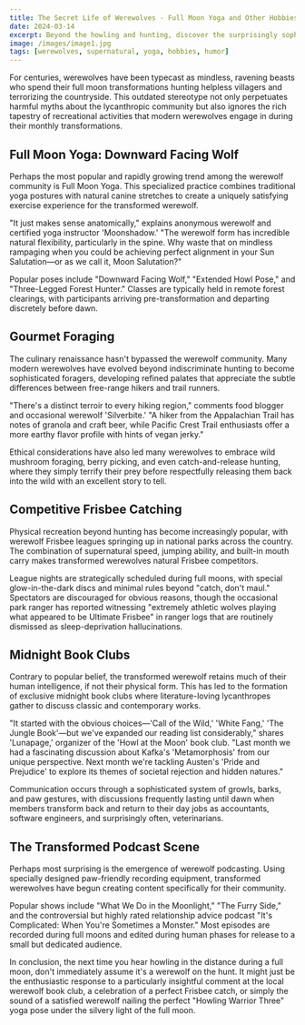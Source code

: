 ```yaml
---
title: The Secret Life of Werewolves - Full Moon Yoga and Other Hobbies
date: 2024-03-14
excerpt: Beyond the howling and hunting, discover the surprisingly sophisticated leisure activities that occupy modern werewolves during their lunar transformations.
image: /images/image1.jpg
tags: [werewolves, supernatural, yoga, hobbies, humor]
---
```


For centuries, werewolves have been typecast as mindless, ravening beasts who spend their full moon transformations hunting helpless villagers and terrorizing the countryside. This outdated stereotype not only perpetuates harmful myths about the lycanthropic community but also ignores the rich tapestry of recreational activities that modern werewolves engage in during their monthly transformations.

## Full Moon Yoga: Downward Facing Wolf

Perhaps the most popular and rapidly growing trend among the werewolf community is Full Moon Yoga. This specialized practice combines traditional yoga postures with natural canine stretches to create a uniquely satisfying exercise experience for the transformed werewolf.

"It just makes sense anatomically," explains anonymous werewolf and certified yoga instructor 'Moonshadow.' "The werewolf form has incredible natural flexibility, particularly in the spine. Why waste that on mindless rampaging when you could be achieving perfect alignment in your Sun Salutation—or as we call it, Moon Salutation?"

Popular poses include "Downward Facing Wolf," "Extended Howl Pose," and "Three-Legged Forest Hunter." Classes are typically held in remote forest clearings, with participants arriving pre-transformation and departing discretely before dawn.

## Gourmet Foraging

The culinary renaissance hasn't bypassed the werewolf community. Many modern werewolves have evolved beyond indiscriminate hunting to become sophisticated foragers, developing refined palates that appreciate the subtle differences between free-range hikers and trail runners.

"There's a distinct terroir to every hiking region," comments food blogger and occasional werewolf 'Silverbite.' "A hiker from the Appalachian Trail has notes of granola and craft beer, while Pacific Crest Trail enthusiasts offer a more earthy flavor profile with hints of vegan jerky."

Ethical considerations have also led many werewolves to embrace wild mushroom foraging, berry picking, and even catch-and-release hunting, where they simply terrify their prey before respectfully releasing them back into the wild with an excellent story to tell.

## Competitive Frisbee Catching

Physical recreation beyond hunting has become increasingly popular, with werewolf Frisbee leagues springing up in national parks across the country. The combination of supernatural speed, jumping ability, and built-in mouth carry makes transformed werewolves natural Frisbee competitors.

League nights are strategically scheduled during full moons, with special glow-in-the-dark discs and minimal rules beyond "catch, don't maul." Spectators are discouraged for obvious reasons, though the occasional park ranger has reported witnessing "extremely athletic wolves playing what appeared to be Ultimate Frisbee" in ranger logs that are routinely dismissed as sleep-deprivation hallucinations.

## Midnight Book Clubs

Contrary to popular belief, the transformed werewolf retains much of their human intelligence, if not their physical form. This has led to the formation of exclusive midnight book clubs where literature-loving lycanthropes gather to discuss classic and contemporary works.

"It started with the obvious choices—'Call of the Wild,' 'White Fang,' 'The Jungle Book'—but we've expanded our reading list considerably," shares 'Lunapage,' organizer of the 'Howl at the Moon' book club. "Last month we had a fascinating discussion about Kafka's 'Metamorphosis' from our unique perspective. Next month we're tackling Austen's 'Pride and Prejudice' to explore its themes of societal rejection and hidden natures."

Communication occurs through a sophisticated system of growls, barks, and paw gestures, with discussions frequently lasting until dawn when members transform back and return to their day jobs as accountants, software engineers, and surprisingly often, veterinarians.

## The Transformed Podcast Scene

Perhaps most surprising is the emergence of werewolf podcasting. Using specially designed paw-friendly recording equipment, transformed werewolves have begun creating content specifically for their community.

Popular shows include "What We Do in the Moonlight," "The Furry Side," and the controversial but highly rated relationship advice podcast "It's Complicated: When You're Sometimes a Monster." Most episodes are recorded during full moons and edited during human phases for release to a small but dedicated audience.

In conclusion, the next time you hear howling in the distance during a full moon, don't immediately assume it's a werewolf on the hunt. It might just be the enthusiastic response to a particularly insightful comment at the local werewolf book club, a celebration of a perfect Frisbee catch, or simply the sound of a satisfied werewolf nailing the perfect "Howling Warrior Three" yoga pose under the silvery light of the full moon.
